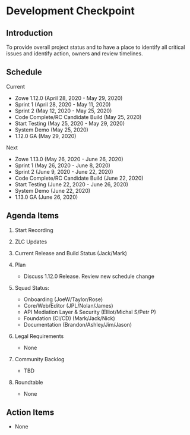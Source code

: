 # Development Checkpoint

Introduction
------------
To provide overall project status and to have a place to identify all critical issues and identify action, owners and review timelines.

Schedule
--------

Current
- Zowe 1.12.0 (April 28, 2020 - May 29, 2020)
 - Sprint 1 (April 28, 2020 - May 11, 2020)
 - Sprint 2 (May 12, 2020 - May 25, 2020)
 - Code Complete/RC Candidate Build (May 25, 2020)
 - Start Testing (May 25, 2020 - May 29, 2020)
 - System Demo (May 25, 2020)
- 1.12.0 GA (May 29, 2020)

Next
- Zowe 1.13.0 (May 26, 2020 - June 26, 2020)
 - Sprint 1 (May 26, 2020 - June 8, 2020)
 - Sprint 2 (June 9, 2020 - June 22, 2020)
 - Code Complete/RC Candidate Build  (June 22, 2020)
 - Start Testing (June 22, 2020 - June 26, 2020)
 - System Demo (June 22, 2020)
- 1.13.0 GA (June 26, 2020)


Agenda Items
------------
1. Start Recording
2. ZLC Updates
3. Current Release and Build Status (Jack/Mark)
4. Plan
     - Discuss 1.12.0 Release. Review new schedule change
5. Squad Status:
    - Onboarding (JoeW/Taylor/Rose)
    - Core/Web/Editor (JPL/Nolan/James)
    - API Mediation Layer & Security (Elliot/Michal S/Petr P)
    - Foundation (CI/CD) (Mark/Jack/Nick)
    - Documentation (Brandon/Ashley/Jim/Jason)

6. Legal Requirements
    - None

7. Community Backlog
    - TBD
8. Roundtable
    - None

Action Items
------------
- None
